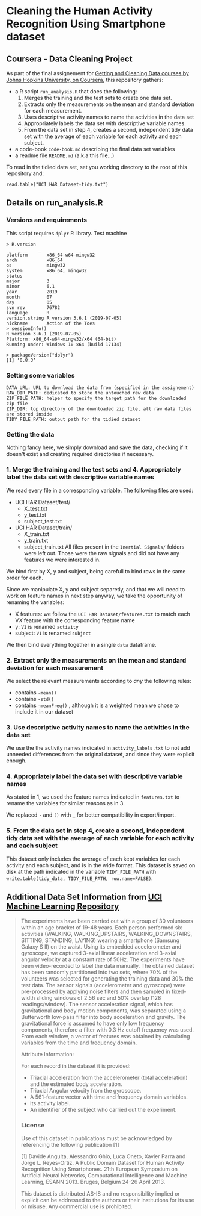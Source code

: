 # Cleaning the Human Activity Recognition Using Smartphone dataset
## Coursera - Data Cleaning Project

As part of the final assignement for [Getting and Cleaning Data courses by Johns Hopkins University, on Coursera](https://www.coursera.org/learn/data-cleaning/), this repository gathers:
* a R script `run_analysis.R` that does the following:
  1. Merges the training and the test sets to create one data set.
  2. Extracts only the measurements on the mean and standard deviation for each measurement.
  3. Uses descriptive activity names to name the activities in the data set
  4. Appropriately labels the data set with descriptive variable names.
  5. From the data set in step 4, creates a second, independent tidy data set with the average of each variable for each activity and each subject.
* a code-book `code-book.md` describing the final data set variables
* a readme file `README.md` (a.k.a this file...)

To read in the tidied data set, set you working directory to the root of this repository and:
```
read.table("UCI_HAR_Dataset-tidy.txt")
```

## Details on run_analysis.R

### Versions and requirements

This script requires `dplyr` R library.
Test machine
```
> R.version
            _                           
platform       x86_64-w64-mingw32          
arch           x86_64                      
os             mingw32                     
system         x86_64, mingw32             
status                                     
major          3                           
minor          6.1                         
year           2019                        
month          07                          
day            05                          
svn rev        76782                       
language       R                           
version.string R version 3.6.1 (2019-07-05)
nickname       Action of the Toes          
> sessionInfo()
R version 3.6.1 (2019-07-05)
Platform: x86_64-w64-mingw32/x64 (64-bit)
Running under: Windows 10 x64 (build 17134)

> packageVersion("dplyr")
[1] ‘0.8.3’
```

### Setting some variables
```
DATA_URL: URL to download the data from (specified in the assignement)
RAW_DIR_PATH: dedicated to store the untouched raw data
ZIP_FILE_PATH: helper to specify the target path for the downloaded zip file
ZIP_DIR: top directory of the downloaded zip file, all raw data files are stored inside
TIDY_FILE_PATH: output path for the tidied dataset
```

### Getting the data
Nothing fancy here, we simply download and save the data, checking if it doesn't exist and creating required directories if necessary.

### 1. Merge the training and the test sets and 4. Appropriately label the data set with descriptive variable names
We read every file in a corresponding variable. The following files are used:
* UCI HAR Dataset/test/
  * X_test.txt
  * y_test.txt
  * subject_test.txt
* UCI HAR Dataset/train/
  * X_train.txt
  * y_train.txt
  * subject_train.txt
All files present in the `Inertial Signals/` folders were left out. Those were the raw signals and did not have any features we were interested in.

We bind first by X, y and subject, being carefull to bind rows in the same order for each.

Since we manipulate X, y and subject separetly, and that we will need to work on feature names in next step anyway, we take the opportunity of renaming the variables:
* X features: we follow the `UCI HAR Dataset/features.txt` to match each V*X* feature with the corresponding feature name
* y: `V1` is renamed `activity`
* subject: `V1` is renamed `subject`

We then bind everything together in a single `data` dataframe.

### 2. Extract only the measurements on the mean and standard deviation for each measurement
We select the relevant measurements according to *any* the following rules:
* contains `-mean()`
* contains `-std()`
* contains `-meanFreq()` , although it is a weighted mean we chose to include it in our dataset

### 3. Use descriptive activity names to name the activities in the data set
We use the the activity names indicated in `activity_labels.txt` to not add unneeded differences from the original dataset, and since they were explicit enough.

### 4.  Appropriately label the data set with descriptive variable names
As stated in 1, we used the feature names indicated in `features.txt` to rename the variables for similar reasons as in 3.

We replaced `-` and `()` with `_` for better compatibility in export/import.

### 5. From the data set in step 4, create a second, independent tidy data set with the average of each variable for each activity and each subject
This dataset only includes the average of each kept variables for each activity and each subject, and is in the wide format.
This dataset is saved on disk at the path indicated in the variable `TIDY_FILE_PATH` with `write.table(tidy_data, TIDY_FILE_PATH, row.name=FALSE)`.


## Additional Data Set Information from [UCI Machine Learning Repository](http://archive.ics.uci.edu/ml/datasets/Human+Activity+Recognition+Using+Smartphones)

>The experiments have been carried out with a group of 30 volunteers within an age bracket of 19-48 years. Each person performed six activities (WALKING, WALKING_UPSTAIRS, WALKING_DOWNSTAIRS, SITTING, STANDING, LAYING) wearing a smartphone (Samsung Galaxy S II) on the waist. Using its embedded accelerometer and gyroscope, we captured 3-axial linear acceleration and 3-axial angular velocity at a constant rate of 50Hz. The experiments have been video-recorded to label the data manually. The obtained dataset has been randomly partitioned into two sets, where 70% of the volunteers was selected for generating the training data and 30% the test data.
The sensor signals (accelerometer and gyroscope) were pre-processed by applying noise filters and then sampled in fixed-width sliding windows of 2.56 sec and 50% overlap (128 readings/window). The sensor acceleration signal, which has gravitational and body motion components, was separated using a Butterworth low-pass filter into body acceleration and gravity. The gravitational force is assumed to have only low frequency components, therefore a filter with 0.3 Hz cutoff frequency was used. From each window, a vector of features was obtained by calculating variables from the time and frequency domain.
>
>Attribute Information:
>
>For each record in the dataset it is provided:
>- Triaxial acceleration from the accelerometer (total acceleration) and the estimated body acceleration.
>- Triaxial Angular velocity from the gyroscope.
>- A 561-feature vector with time and frequency domain variables.
>- Its activity label.
>- An identifier of the subject who carried out the experiment.
>
>### License
>
>Use of this dataset in publications must be acknowledged by referencing the following publication [1] 
>
>[1] Davide Anguita, Alessandro Ghio, Luca Oneto, Xavier Parra and Jorge L. Reyes-Ortiz. A Public Domain Dataset for Human Activity Recognition Using Smartphones. 21th European Symposium on Artificial Neural Networks, Computational Intelligence and Machine Learning, ESANN 2013. Bruges, Belgium 24-26 April 2013. 
>
>This dataset is distributed AS-IS and no responsibility implied or explicit can be addressed to the authors or their institutions for its use or misuse. Any commercial use is prohibited.
